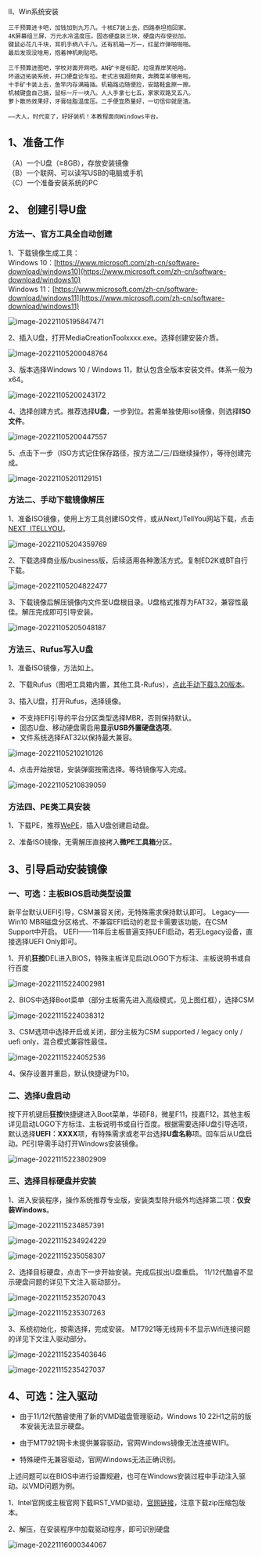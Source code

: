 Ⅱ、Win系统安装

```
三千预算进卡吧，加钱加到九万八。十核E7装上去，四路泰坦抱回家。  
4K屏幕组三屏，万元水冷温度压。固态硬盘装三块，硬盘内存使劲加。  
键鼠必花几千块，耳机手柄八千八。还有机箱一万一，红星炸弹啪啪啪。  
最后发现没啥用，抱着神机刷贴吧。   

三千预算进图吧，学校对面开网吧。AN矿卡是标配，垃圾靠岸笑哈哈。  
坏道迈拓装系统，并口硬盘论车拉。老式志强超频爽，奔腾菜羊够用啦。  
十手矿卡装上去，鱼竿内存满箱插。机箱路边随便捡，安踏鞋盒擦一擦。  
机械键盘自己搞，鼠标一斤一块八。人人手拿七七五，家家双路叉五八。  
萝卜散热效果好，牙膏硅脂温度压。二手便宜质量好，一切信仰就是渣。  

——大人，时代变了，好好装机！本教程面向Windows平台。  
```

## 1、准备工作
（A）一个U盘（≥8GB），存放安装镜像  
（B）一个联网、可以读写USB的电脑或手机  
（C）一个准备安装系统的PC 

## 2、 创建引导U盘
### 方法一、官方工具全自动创建

1、下载镜像生成工具：  
Windows 10：[https://www.microsoft.com/zh-cn/software-download/windows10](https://www.microsoft.com/zh-cn/software-download/windows10)  
Windows 11：[https://www.microsoft.com/zh-cn/software-download/windows11](https://www.microsoft.com/zh-cn/software-download/windows11)

![image-20221105195847471](imgs/image-20221105195847471.png)

2、插入U盘，打开MediaCreationToolxxxx.exe。选择创建安装介质。

![image-20221105200048764](imgs/image-20221105200048764.png)

3、版本选择Windows 10 / Windows 11，默认包含全版本安装文件。体系一般为x64。

![image-20221105200243172](imgs/image-20221105200243172.png)

4、选择创建方式。推荐选择**U盘**，一步到位。若需单独使用iso镜像，则选择**ISO文件**。

![image-20221105200447557](imgs/image-20221105200447557.png)

5、点击下一步（ISO方式记住保存路径，按方法二/三/四继续操作），等待创建完成。

![image-20221105201129151](imgs/image-20221105201129151.png)

### 方法二、手动下载镜像解压

1、准备ISO镜像，使用上方工具创建ISO文件，或从Next,ITellYou网站下载，点击[NEXT, ITELLYOU](https://next.itellyou.cn/)。

![image-20221105204359769](imgs/image-20221105204359769.png)

2、下载选择商业版/business版，后续适用各种激活方式。复制ED2K或BT自行下载。

![image-20221105204822477](imgs/image-20221105204822477.png)

3、下载镜像后解压镜像内文件至U盘根目录。U盘格式推荐为FAT32，兼容性最佳。解压完成即可引导安装。

![image-20221105205048187](imgs/image-20221105205048187.png)

### 方法三、Rufus写入U盘

1、准备ISO镜像，方法如上。

2、下载Rufus（图吧工具箱内置，其他工具-Rufus），[点此手动下载3.20版本](https://github.com/pbatard/rufus/releases/download/v3.20/rufus-3.20.exe)。

3、插入U盘，打开Rufus，选择镜像。  
* 不支持EFI引导的平台分区类型选择MBR，否则保持默认。  
* 固态U盘、移动硬盘需启用**显示USB外置硬盘选项**。  
* 文件系统选择FAT32以保持最大兼容。   

![image-20221105210210126](imgs/image-20221105210210126.png)

4、点击开始按钮，安装弹窗按需选择。等待镜像写入完成。

![image-20221105210839059](imgs/image-20221105210839059.png)

### 方法四、PE类工具安装

1、下载PE，推荐[WePE](https://mirrors.sdu.edu.cn/software/Windows/WePE/WePE64_V2.2.exe)，插入U盘创建启动盘。

2、准备ISO镜像，无需解压直接拷入**微PE工具箱**分区。

## 3、引导启动安装镜像
### 一、可选：主板BIOS启动类型设置

新平台默认UEFI引导，CSM兼容关闭，无特殊需求保持默认即可。
Legacy——Win10 MBR磁盘分区格式、不兼容EFI启动的老显卡需要该功能，在CSM Support中开启。
UEFI——11年后主板普遍支持UEFI启动，若无Legacy设备，直接选择UEFI Only即可。

1、开机**狂按**DEL进入BIOS，特殊主板详见启动LOGO下方标注、主板说明书或自行百度

![image-20221115224002981](imgs/image-20221115224002981.png)

2、BIOS中选择Boot菜单（部分主板需先进入高级模式，见上图红框），选择CSM

![image-20221115224038312](imgs/image-20221115224038312.png)

3、CSM选项中选择开启或关闭，部分主板为CSM supported / legacy only / uefi only，混合模式兼容性最佳。

![image-20221115224052536](imgs/image-20221115224052536.png)

4、保存设置并重启，默认快捷键为F10。

### 二、选择U盘启动

按下开机键后**狂按**快捷键进入Boot菜单，华硕F8，微星F11，技嘉F12，其他主板详见启动LOGO下方标注、主板说明书或自行百度。根据需要选择U盘引导选项，默认选择**UEFI：XXXX**项，有特殊需求或老平台选择**U盘名称**项。回车后从U盘启动。PE引导需手动打开Windows安装镜像。

![image-20221115223802909](imgs/image-20221115223802909.png)

### 三、选择目标硬盘并安装

1、进入安装程序，操作系统推荐专业版，安装类型除升级外均选择第二项：**仅安装Windows**。

![image-20221115234857391](imgs/image-20221115234857391.png)

![image-20221115234924229](imgs/image-20221115234924229.png)

![image-20221115235058307](imgs/image-20221115235058307.png)

2、选择目标硬盘，点击下一步开始安装。完成后拔出U盘重启。
11/12代酷睿不显示硬盘问题的详见下文注入驱动部分。

![image-20221115235207043](imgs/image-20221115235207043.png)

![image-20221115235307263](imgs/image-20221115235307263.png)

3、系统初始化，按需选择，完成安装。
MT7921等无线网卡不显示Wifi连接问题的详见下文注入驱动部分。

![image-20221115235403646](imgs/image-20221115235403646.png)

![image-20221115235427037](imgs/image-20221115235427037.png)

## 4、可选：注入驱动

* 由于11/12代酷睿使用了新的VMD磁盘管理驱动，Windows 10 22H1之前的版本安装无法显示硬盘。

* 由于MT7921网卡未提供兼容驱动，官网Windows镜像无法连接WIFI。

* 特殊硬件无兼容驱动，官网Windows无法正确识别。

上述问题可以在BIOS中进行设置规避，也可在Windows安装过程中手动注入驱动。以VMD问题为例。

1、Intel官网或主板官网下载IRST_VMD驱动，[官网链接](https://www.intel.cn/content/www/cn/zh/download/15667/intel-rapid-storage-technology-intel-rst-user-interface-and-driver.html?wapkw=rapid%20storage%20technology)，注意下载zip压缩包版本。

2、解压，在安装程序中加载驱动程序，即可识别硬盘

![image-20221116000344067](imgs/image-20221116000344067.png)

